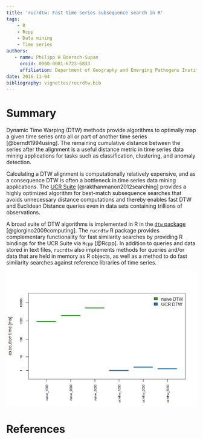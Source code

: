 ```yaml
---
title: 'rucrdtw: Fast time series subsequence search in R'
tags:
    - R
    - Rcpp
    - Data mining
    - Time series
authors:
   - name: Philipp H Boersch-Supan
     orcid: 0000-0001-6723-6833
     affiliation: Department of Geography and Emerging Pathogens Institute, University of Florida
date: 2016-11-04
bibliography: vignettes/rucrdtw.bib
---
```


# Summary
Dynamic Time Warping (DTW) methods provide algorithms to optimally map a given time series onto all or part of another time series [@berndt1994using]. The remaining cumulative distance between the series after the alignment is a useful distance metric in time series data mining applications for tasks such as classification, clustering, and anomaly detection. 

Calculating a DTW alignment is computationally relatively expensive, and as a consequence DTW is often a bottleneck in time series data mining applications. The [UCR Suite](http://www.cs.ucr.edu/~eamonn/UCRsuite.html) [@rakthanmanon2012searching] provides a highly optimized algorithm for best-match subsequence searches that avoids unnecessary distance computations and thereby enables fast DTW and Euclidean Distance queries even in data sets containing trillions of observations.
  
  A broad suite of DTW algorithms is implemented in R in the [`dtw` package](https://CRAN.R-project.org/package=dtw) [@giorgino2009computing]. The `rucrdtw` R package provides complementary functionality for fast similarity searches by providing R bindings for the UCR Suite via `Rcpp` [@Rcpp]. In addition to queries and data stored in text files, `rucrdtw` also implements methods for queries and/or data that are held in memory as R objects, as well as a method to do fast similarity searches against reference libraries of time series.

![Figure 1: UCR DTW is approximately 3 orders of magnitude faster than a naive sliding-window search using DTW distance.](inst/img/dtw-comparison-1.png)
  
# References
  
